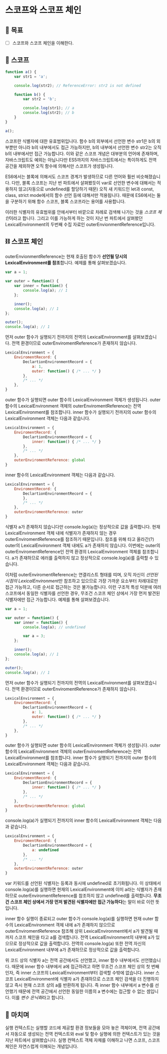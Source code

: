 # 스코프와 스코프 체인

## 🤘 목표

-   [ ] 스코프와 스코프 체인을 이해한다.

####

## 🔗 스코프

```javascript
function a() {
    var str1 = 'a';

    console.log(str2); // ReferenceError: str2 is not defined

    function b() {
        var str2 = 'b';

        console.log(str1); // a
        console.log(str2); // b
    }
}

a();
```

스코프란 식별자에 대한 유효범위입니다. 함수 b의 외부에서 선언한 변수 str1은 b의 외부뿐만 아니라 b의 내부에서도 접근 가능하지만, b의 내부에서 선언한 변수 str2는 오직 b의 내부에서만 접근 가능합니다.
이와 같은 스코프 개념은 대부분의 언어에 존재하며, 자바스크립트도 예외는 아닙니다만 ES5까지의 자바스크립트에서는 특이하게도 전역 공간을 제외하면 오직 함수에 의해서만 스코프가 생성됩니다.  

ES6에서는 블록에 의해서도 스코프 경계가 발생하므로 다른 언어와 훨씬 비슷해졌습니다.
다만, 블록 스코프는 지난 번 파트에서 살펴봤듯이 var로 선언한 변수에 대해서는 적용하지 않고(자동으로 undefined를 할당하기 때문)
오직 새 키워드인 let과 const, class, strict mode에서의 함수 선언 등에 대해서만 적용됩니다.
때문에 ES6에서는 둘을 구분하기 위해 함수 스코프, 블록 스코프라는 용어를 사용합니다.  

이러한 식별자의 유효범위를 안에서부터 바깥으로 차례로 검색해 나가는 것을 *스코프 체인*이라고 합니다.
그리고 이를 가능하게 하는 것이 지난 번 파트에서 살펴봤던 LexicalEnvironment의 두번째 수집 자료인 outerEnvionmentReference입니다.

####

## ⛓️ 스코프 체인

outerEnvionmentReference는 현재 호출된 함수가 **선언될 당시의 LexicalEnvironment를 참조**합니다.
예제를 통해 살펴보겠습니다.

```javascript
var a = 1;

var outer = function() {
    var inner = function() {
        console.log(a); // 1
    };

    inner();
    console.log(a); // 1
};

outer();
console.log(a); // 1
```

먼저 outer 함수가 실행되기 전까지의 전역의 LexicalEnvironment를 살펴보겠습니다.
전역 환경이므로 outerEnviromentReference가 존재하지 않습니다.

```javascript
LexicalEnvironment = {
    EnviromentRecord: {
        DeclartionEnvironmentRecord = {
            a: 1,
            outer: function() { /* ... */ }
        },
        /* ... */
    },
}
```

outer 함수가 실행되면 outer 함수의 LexicalEnvironment 객체가 생성됩니다.
outer 함수의 LexicalEnvironment 객체의 outerEnviromentReference는 전역 LexicalEnvironment를 참조합니다.
inner 함수가 실행되기 전까지의 outer 함수의 LexicalEnvironment 객체는 다음과 같습니다.

```javascript
LexicalEnvironment = {
    EnviromentRecord: {
        DeclartionEnvironmentRecord = {
            inner: function() { /* ... */ }
        },
        /* ... */
    },
    outerEnviromentReference: global
}
```

inner 함수의 LexicalEnvironment 객체는 다음과 같습니다.

```javascript
LexicalEnvironment = {
    EnviromentRecord: {
        DeclartionEnvironmentRecord = {
        },
        /* ... */
    },
    outerEnviromentReference: outer
}
```

식별자 a가 존재하지 않습니다만 console.log(a)는 정상적으로 값을 출력합니다.
현재 LexicalEnvironment 객체 내에 식별자가 존재하지 않는 경우 outerEnviromentReference를 참조하기 때문입니다.
참조를 위해 타고 올라간(?) outer의 LexicalEnvironment 객체 내에도 a가 존재하지 않습니다.
이번에는 outer의 outerEnviromentReference인 전역 환경의 LexicalEnvironment 객체를 참조합니다.
a가 존재하므로 에러를 출력하지 않고 정상적으로 console.log(a)를 출력할 수 있습니다.  

이처럼 outerEnviromentReference는 연결리스트 형태를 띠며, 오직 자신이 *선언된 시점의 LexicalEnvironment*만 참조하고 있으므로
가장 가까운 요소부터 차례대로만 접근 가능하고, 다른 순서로 접근하는 것은 불가능합니다.
이런 구조적 특성 덕분에 여러 스코프에서 동일한 식별자를 선언한 경우, 무조건 스코프 체인 상에서 가장 먼저 발견된 식별자에만 접근 가능합니다.
예제를 통해 살펴보겠습니다.

```javascript
var a = 1;

var outer = function() {
    var inner = function() {
        console.log(a); // undefined

        var a = 3;
    };

    inner();
    console.log(a); // 1
};

outer();
console.log(a); // 1
```

먼저 outer 함수가 실행되기 전까지의 전역의 LexicalEnvironment를 살펴보겠습니다.
전역 환경이므로 outerEnviromentReference가 존재하지 않습니다.

```javascript
LexicalEnvironment = {
    EnviromentRecord: {
        DeclartionEnvironmentRecord = {
            a: 1,
            outer: function() { /* ... */ }
        },
        /* ... */
    },
}
```

outer 함수가 실행되면 outer 함수의 LexicalEnvironment 객체가 생성됩니다.
outer 함수의 LexicalEnvironment 객체의 outerEnviromentReference는 전역 LexicalEnvironment를 참조합니다.
inner 함수가 실행되기 전까지의 outer 함수의 LexicalEnvironment 객체는 다음과 같습니다.

```javascript
LexicalEnvironment = {
    EnviromentRecord: {
        DeclartionEnvironmentRecord = {
            inner: function() { /* ... */ }
        },
        /* ... */
    },
    outerEnviromentReference: global
}
```

console.log(a)가 실행되기 전까지의 inner 함수의 LexicalEnvironment 객체는 다음과 같습니다.

```javascript
LexicalEnvironment = {
    EnviromentRecord: {
        DeclartionEnvironmentRecord = {
            a: undefined
        },
        /* ... */
    },
    outerEnviromentReference: outer
}
```

var 키워드를 선언된 식별자는 등록과 동시에 undefined로 초기화됩니다.
이 상태에서 console.log(a)를 실행하면 현재의 LexicalEnvironment에 이미 a라는 식별자가 존재하므로 outerEnviromentReference를 참조하지 않고 undefined를 출력합니다.
**무조건 스코프 체인 상에서 가장 먼저 발견된 식별자에만 접근 가능하다**는 말이 바로 이런 뜻입니다.  

inner 함수 실행이 종료되고 outer 함수가 console.log(a)를 실행하면 현재 outer 함수의 LexicalEnvironment 객체 내에 a가 존재하지 않으므로
outerEnviromentReference 참조해 상위 LexicalEnvironment에서 a가 발견될 때까지 스코프 체인을 타고 a를 검색합니다.
전역 LexicalEnvironment의 내부에 a가 있으므로 정상적으로 값을 출력합니다.
전역의 console.log(a) 또한 전역 자신의 LexicalEnvironment 내부에 a가 존재하므로 정상적으로 값을 출력합니다.  

위 코드 상의 식별자 a는 전역 공간에서도 선언했고, inner 함수 내부에서도 선언했습니다.
때문에 inner 함수 내부에서 a에 접근하려고 하면 무조건 스코프 체인 상의 첫 번째 인자, 즉 inner 스코프의 LexicalEnvironment부터 검색할 수밖에 없습니다.
inner 스코프 LexicalEnvironment에 식별자 a가 존재하므로 스코프 체인 검색을 더 진행하지 않고 즉시 현재 스코프 상의 a를 반환하게 됩니다.
즉 inner 함수 내부에서 a 변수를 선언했기 때문에 전역 공간에서 선언한 동일한 이름의 a 변수에는 접근할 수 없는 셈입니다.
이를 *변수 은닉화*라고 합니다.

####

## 💬 마치며

실행 컨텍스트는 실행할 코드에 제공할 환경 정보들을 모아 놓은 객체이며,
전역 공간에서 자동으로 생성되는 전역 컨텍스트와 eval 및 함수 실행에 의한 컨텍스트가 있는 것을 지난 파트에서 살펴봤습니다.
실행 컨텍스트 객체 자체를 이해하고 나면 스코프, 스코프 체인은 자연스럽게 이해되는 개념입니다.

